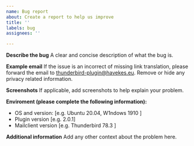 ```yaml
---
name: Bug report
about: Create a report to help us improve
title: ''
labels: bug
assignees: ''

---
```


**Describe the bug**
A clear and concise description of what the bug is.

**Example email**
If the issue is an incorrect of missing link translation, please forward the email to thunderbird-plugin@havekes.eu. Remove or hide any privacy related information.

**Screenshots**
If applicable, add screenshots to help explain your problem.

**Enviroment (please complete the following information):**
 - OS and version: [e.g. Ubuntu 20.04, W1ndows 1910 ]
 - Plugin version [e.g. 2.0.1]
 - Mailclient version [e.g. Thunderbird 78.3 ]

**Additional information**
Add any other context about the problem here.
